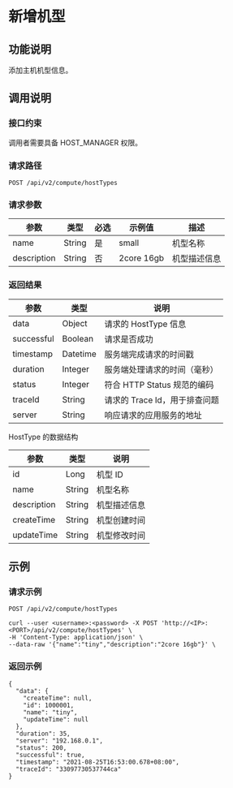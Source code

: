 新增机型
=========================



功能说明
-------------------------

添加主机机型信息。

调用说明
-------------------------

### 接口约束

调用者需要具备 HOST_MANAGER 权限。

### 请求路径

`POST /api/v2/compute/hostTypes`

### 请求参数



|     参数      |   类型   | 必选 |    示例值     |   描述   |
|-------------|--------|----|------------|--------|
| name        | String | 是  | small      | 机型名称   |
| description | String | 否  | 2core 16gb | 机型描述信息 |



### 返回结果



|     参数     |    类型    |          说明          |
|------------|----------|----------------------|
| data       | Object   | 请求的 HostType 信息      |
| successful | Boolean  | 请求是否成功               |
| timestamp  | Datetime | 服务端完成请求的时间戳          |
| duration   | Integer  | 服务端处理请求的时间（毫秒）       |
| status     | Integer  | 符合 HTTP Status 规范的编码 |
| traceId    | String   | 请求的 Trace Id，用于排查问题  |
| server     | String   | 响应请求的应用服务的地址         |



HostType 的数据结构


|     参数      |   类型   |   说明   |
|-------------|--------|--------|
| id          | Long   | 机型 ID  |
| name        | String | 机型名称   |
| description | String | 机型描述信息 |
| createTime  | String | 机型创建时间 |
| updateTime  | String | 机型修改时间 |



示例
-----------------------

### 请求示例

`POST /api/v2/compute/hostTypes`

```unknow
curl --user <username>:<password> -X POST 'http://<IP>:<PORT>/api/v2/compute/hostTypes' \
-H 'Content-Type: application/json' \
--data-raw '{"name":"tiny","description":"2core 16gb"}' \
```



### 返回示例

```unknow
{
  "data": {
    "createTime": null,
    "id": 1000001,
    "name": "tiny",
    "updateTime": null
  },
  "duration": 35,
  "server": "192.168.0.1",
  "status": 200,
  "successful": true,
  "timestamp": "2021-08-25T16:53:00.678+08:00",
  "traceId": "33097730537744ca"
}
```
